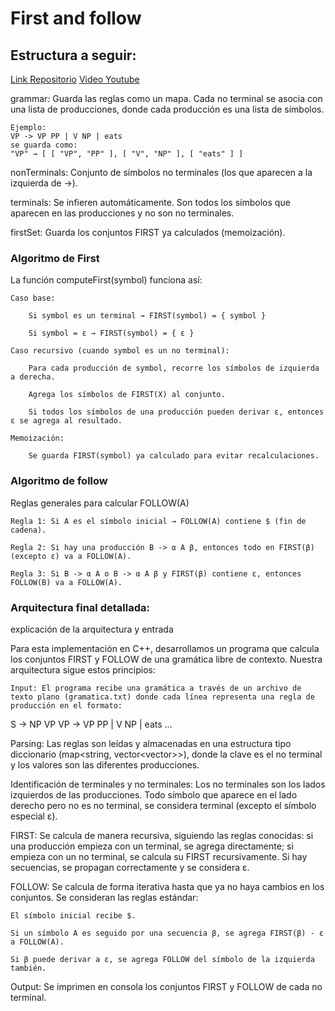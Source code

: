 # First and follow

## Estructura a seguir:
[Link Repositorio](https://github.com/DiegoLinares11/First-and-follow.git)
[Video Youtube](https://youtu.be/ST0EseFN_jA)

grammar: Guarda las reglas como un mapa. Cada no terminal se asocia con una lista de producciones, donde cada producción es una lista de símbolos.

    Ejemplo:
    VP -> VP PP | V NP | eats
    se guarda como:
    "VP" → [ [ "VP", "PP" ], [ "V", "NP" ], [ "eats" ] ]

nonTerminals: Conjunto de símbolos no terminales (los que aparecen a la izquierda de ->).

terminals: Se infieren automáticamente. Son todos los símbolos que aparecen en las producciones y no son no terminales.

firstSet: Guarda los conjuntos FIRST ya calculados (memoización).

### Algoritmo de First

La función computeFirst(symbol) funciona así:

    Caso base:

        Si symbol es un terminal → FIRST(symbol) = { symbol }

        Si symbol = ε → FIRST(symbol) = { ε }

    Caso recursivo (cuando symbol es un no terminal):

        Para cada producción de symbol, recorre los símbolos de izquierda a derecha.

        Agrega los símbolos de FIRST(X) al conjunto.

        Si todos los símbolos de una producción pueden derivar ε, entonces ε se agrega al resultado.

    Memoización:

        Se guarda FIRST(symbol) ya calculado para evitar recalculaciones.


### Algoritmo de follow

 Reglas generales para calcular FOLLOW(A)

    Regla 1: Si A es el símbolo inicial → FOLLOW(A) contiene $ (fin de cadena).

    Regla 2: Si hay una producción B -> α A β, entonces todo en FIRST(β) (excepto ε) va a FOLLOW(A).

    Regla 3: Si B -> α A o B -> α A β y FIRST(β) contiene ε, entonces FOLLOW(B) va a FOLLOW(A).


### Arquitectura final detallada: 

explicación de la arquitectura y entrada

Para esta implementación en C++, desarrollamos un programa que calcula los conjuntos FIRST y FOLLOW de una gramática libre de contexto. Nuestra arquitectura sigue estos principios:

    Input: El programa recibe una gramática a través de un archivo de texto plano (gramatica.txt) donde cada línea representa una regla de producción en el formato:

S   -> NP VP
VP  -> VP PP | V NP | eats
...

Parsing: Las reglas son leídas y almacenadas en una estructura tipo diccionario (map<string, vector<vector<string>>>), donde la clave es el no terminal y los valores son las diferentes producciones.

Identificación de terminales y no terminales: Los no terminales son los lados izquierdos de las producciones. Todo símbolo que aparece en el lado derecho pero no es no terminal, se considera terminal (excepto el símbolo especial ε).

FIRST: Se calcula de manera recursiva, siguiendo las reglas conocidas: si una producción empieza con un terminal, se agrega directamente; si empieza con un no terminal, se calcula su FIRST recursivamente. Si hay secuencias, se propagan correctamente y se considera ε.

FOLLOW: Se calcula de forma iterativa hasta que ya no haya cambios en los conjuntos. Se consideran las reglas estándar:

    El símbolo inicial recibe $.

    Si un símbolo A es seguido por una secuencia β, se agrega FIRST(β) - ε a FOLLOW(A).

    Si β puede derivar a ε, se agrega FOLLOW del símbolo de la izquierda también.

Output: Se imprimen en consola los conjuntos FIRST y FOLLOW de cada no terminal.
